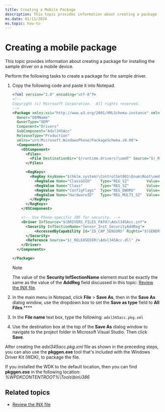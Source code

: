 ```yaml
---
title: Creating a Mobile Package
description: This topic provides information about creating a package for installing the sample driver on a mobile device.
ms.date: 01/11/2024
ms.topic: how-to
---
```


# Creating a mobile package

This topic provides information about creating a package for installing the sample driver on a mobile device.

Perform the following tasks to create a package for the sample driver.

1. Copy the following code and paste it into Notepad.

   ```XML
   <?xml version="1.0" encoding="utf-8"?>
   <!--
   Copyright (c) Microsoft Corporation.  All rights reserved.
   -->
   <Package xmlns:xsi="http://www.w3.org/2001/XMLSchema-instance" xmlns:xsd="http://www.w3.org/2001/XMLSchema"
     Owner="OEMName"
     OwnerType="OEM"
     Component="Drivers"
     SubComponent="Adxl345Acc"
     ReleaseType="Production"
     xmlns="urn:Microsoft.WindowsPhone/PackageSchema.v8.00">
     <Components>
       <OSComponent>
         <Files>
           <File DestinationDir="$(runtime.drivers)\umdf" Source="$(_RELEASEDIR)\Adxl345Acc.dll" />
         </Files>

         <RegKeys>
           <RegKey KeyName="$(hklm.system)\ControlSet001\Enum\Root\umdf2\Adxl345Acc">
             <RegValue Name="ClassGUID"    Type="REG_SZ"        Value="{5175D334-C371-4806-B3BA-71FD53C9258D}"  />
             <RegValue Name="Class"        Type="REG_SZ"        Value="Sensor" />
             <RegValue Name="ConfigFlags"  Type="REG_DWORD"     Value="00000020"  />
             <RegValue Name="HardwareID"   Type="REG_MULTI_SZ"  Value="umdf2\Adxl345Acc"  />
           </RegKey>
         </RegKeys>
       </OSComponent>

       <!-- Use Phone-specific INF for security. -->
       <Driver InfSource="$(DRIVERS_FILES_PATH)\Adxl345Acc.inf">
         <Security InfSectionName="Sensor_Inst_SecurityAddReg">
             <AccessedByCapability Id="ID_CAP_SENSORS" Rights="$(GENERIC_READ)$(GENERIC_EXECUTE)" />
         </Security>
         <Reference Source="$(_RELEASEDIR)\Adxl345Acc.dll" />
       </Driver>
     </Components>

   </Package>
   ```

   >[!NOTE]
   > The value of the **Security InfSectionName** element must be exactly the same as the value of the **AddReg** field discussed in this topic: [Review the INX file](review-and-revise-the-inf-file.md).

1. In the main menu in Notepad, click **File** &gt; **Save As**, then in the **Save As** dialog window, use the dropdown box to set the **Save as type** field to **All Files**.****

1. In the **File name** text box, type the following: `adxl345acc.pkg.xml`

1. Use the destination box at the top of the **Save As** dialog window to navigate to the project folder in Microsoft Visual Studio. Then click **Save**.

After creating the *adxl345acc.pkg.xml* file as shown in the preceding steps, you can also use the **pkggen.exe** tool that's included with the Windows Driver Kit (WDK), to package the file.

If you installed the WDK to the default location, then you can find **pkggen.exe** in the following location: *%WPDKCONTENTROOT%\Tools\bin\i386*

## Related topics

- [Review the INX file](review-and-revise-the-inf-file.md)
